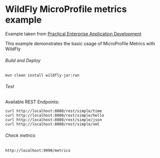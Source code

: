 WildFly MicroProfile metrics example
=====================================

Example taken from [Practical Enterprise Application Development](http://www.itbuzzpress.com/ebooks/java-ee-7-development-on-wildfly.html)

This example demonstrates the basic usage of MicroProfile Metrics with WildFly

###### Build and Deploy
```shell
mvn clean install wildfly-jar:run
```

###### Test

Available REST Endpoints:

```shell
curl http://localhost:8080/rest/simple/time
curl http://localhost:8080/rest/simple/hello
curl http://localhost:8080/rest/simple/json
curl http://localhost:8080/rest/simple/xml
```

###### Check metrics

```shell
http://localhost:9990/metrics
``` 
 
